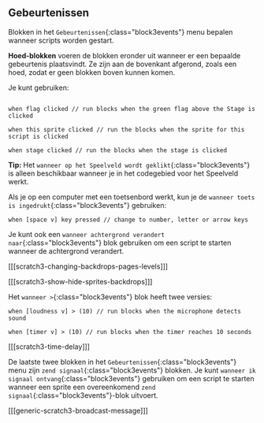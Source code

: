 ## Gebeurtenissen

Blokken in het `Gebeurtenissen`{:class="block3events"} menu bepalen wanneer scripts worden gestart.

**Hoed-blokken** voeren de blokken eronder uit wanneer er een bepaalde gebeurtenis plaatsvindt. Ze zijn aan de bovenkant afgerond, zoals een hoed, zodat er geen blokken boven kunnen komen.

Je kunt gebruiken:

```blocks3

when flag clicked // run blocks when the green flag above the Stage is clicked

when this sprite clicked // run the blocks when the sprite for this script is clicked

when stage clicked // run the blocks when the stage is clicked

```

**Tip:** Het `wanneer op het Speelveld wordt geklikt`{:class="block3events"} is alleen beschikbaar wanneer je in het codegebied voor het Speelveld werkt.

Als je op een computer met een toetsenbord werkt, kun je de `wanneer toets is ingedrukt`{:class="block3events"} gebruiken:

```blocks3
when [space v] key pressed // change to number, letter or arrow keys
```

Je kunt ook een `wanneer achtergrond verandert naar`{:class="block3events"} blok gebruiken om een script te starten wanneer de achtergrond verandert.

[[[scratch3-changing-backdrops-pages-levels]]]

[[[scratch3-show-hide-sprites-backdrops]]]


Het `wanneer >`{:class="block3events"} blok heeft twee versies:

```blocks3
when [loudness v] > (10) // run blocks when the microphone detects sound

when [timer v] > (10) // run blocks when the timer reaches 10 seconds
```

[[[scratch3-time-delay]]]


De laatste twee blokken in het `Gebeurtenissen`{:class="block3events"} menu zijn `zend signaal`{:class="block3events"} blokken. Je kunt `wanneer ik signaal ontvang`{:class="block3events"} gebruiken om een script te starten wanneer een sprite een overeenkomend `zend signaal`{:class="block3events"}-blok uitvoert.

[[[generic-scratch3-broadcast-message]]]

